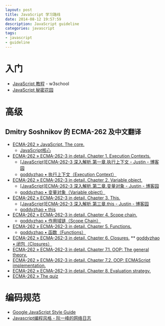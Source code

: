 ```yaml
---
layout: post
title: JavaScript 学习路线
date: 2014-08-12 19:57:59
description: JavaScript guideline
categories: javascript
tags:
- javascript
- guideline
---
```

# 入门
* [JavaScript 教程](http://www.w3school.com.cn/js/index.asp) - w3school
* [JavaScript 秘密花园](http://bonsaiden.github.io/JavaScript-Garden/zh/)

# 高级

## Dmitry Soshnikov 的 ECMA-262 及中文翻译
+ [ECMA-262 » JavaScript. The core.](http://dmitrysoshnikov.com/ecmascript/javascript-the-core/)
    * [JavaScript核心](http://weizhifeng.net/javascript-the-core.html)
+ [ECMA-262 » ECMA-262-3 in detail. Chapter 1. Execution Contexts.](http://dmitrysoshnikov.com/ecmascript/chapter-1-execution-contexts/)
    * [[JavaScript]ECMA-262-3 深入解析.第一章.执行上下文 - Justin - 博客园](http://www.cnblogs.com/justinw/archive/2010/04/16/1713086.html)
    * [goddyzhao • 执行上下文（Execution Context）](http://zh.blog.goddyzhao.me/post/10020230352/execution-context)
+ [ECMA-262 » ECMA-262-3 in detail. Chapter 2. Variable object.](http://dmitrysoshnikov.com/ecmascript/chapter-2-variable-object/)
    * [[JavaScript]ECMA-262-3 深入解析.第二章.变量对象 - Justin - 博客园](http://www.cnblogs.com/justinw/archive/2010/04/23/1718733.html)
    * [goddyzhao • 变量对象（Variable object）](http://zh.blog.goddyzhao.me/post/11141710441/variable-object)
+ [ECMA-262 » ECMA-262-3 in detail. Chapter 3. This.](http://dmitrysoshnikov.com/ecmascript/chapter-3-this/)
    * [[JavaScript]ECMA-262-3 深入解析.第三章.this - Justin - 博客园](http://www.cnblogs.com/justinw/archive/2010/05/04/1727295.html)
    * [goddyzhao • this](http://zh.blog.goddyzhao.me/post/11218727474/this)
+ [ECMA-262 » ECMA-262-3 in detail. Chapter 4. Scope chain.](http://dmitrysoshnikov.com/ecmascript/chapter-4-scope-chain/)
    * [goddyzhao • 作用域链（Scope Chain）](http://zh.blog.goddyzhao.me/post/11259644092/scope-chain)
+ [ECMA-262 » ECMA-262-3 in detail. Chapter 5. Functions.](http://dmitrysoshnikov.com/ecmascript/chapter-5-functions/)
    * [goddyzhao • 函数（Functions）](http://zh.blog.goddyzhao.me/post/11273713920/functions)
+ [ECMA-262 » ECMA-262-3 in detail. Chapter 6. Closures.](http://dmitrysoshnikov.com/ecmascript/chapter-6-closures/)
    ** [goddyzhao • 闭包（Closures）](http://zh.blog.goddyzhao.me/post/11311499651/closures)
+ [ECMA-262 » ECMA-262-3 in detail. Chapter 7.1. OOP: The general theory.](http://dmitrysoshnikov.com/ecmascript/chapter-7-1-oop-general-theory/)
+ [ECMA-262 » ECMA-262-3 in detail. Chapter 7.2. OOP: ECMAScript implementation.](http://dmitrysoshnikov.com/ecmascript/chapter-7-2-oop-ecmascript-implementation/)
+ [ECMA-262 » ECMA-262-3 in detail. Chapter 8. Evaluation strategy.](http://dmitrysoshnikov.com/ecmascript/chapter-8-evaluation-strategy/)
+ [ECMA-262 » The quiz](http://dmitrysoshnikov.com/ecmascript/the-quiz/)


# 编码规范
* [Google JavaScript Style Guide](https://google-styleguide.googlecode.com/svn/trunk/javascriptguide.xml)
* [Javascript编程风格 - 阮一峰的网络日志](http://www.ruanyifeng.com/blog/2012/04/javascript_programming_style.html)
